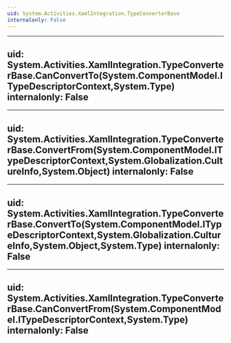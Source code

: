 ```yaml
---
uid: System.Activities.XamlIntegration.TypeConverterBase
internalonly: False
---
```


---
uid: System.Activities.XamlIntegration.TypeConverterBase.CanConvertTo(System.ComponentModel.ITypeDescriptorContext,System.Type)
internalonly: False
---

---
uid: System.Activities.XamlIntegration.TypeConverterBase.ConvertFrom(System.ComponentModel.ITypeDescriptorContext,System.Globalization.CultureInfo,System.Object)
internalonly: False
---

---
uid: System.Activities.XamlIntegration.TypeConverterBase.ConvertTo(System.ComponentModel.ITypeDescriptorContext,System.Globalization.CultureInfo,System.Object,System.Type)
internalonly: False
---

---
uid: System.Activities.XamlIntegration.TypeConverterBase.CanConvertFrom(System.ComponentModel.ITypeDescriptorContext,System.Type)
internalonly: False
---
